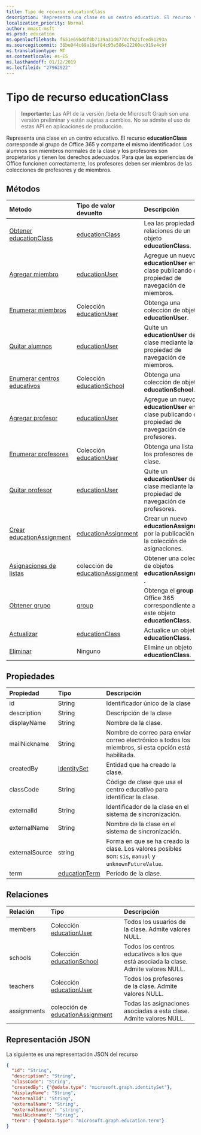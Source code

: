 ```yaml
---
title: Tipo de recurso educationClass
description: 'Representa una clase en un centro educativo. El recurso **educationClass** corresponde al grupo de Office 365 y comparte el mismo identificador. Los alumnos son miembros normales de la clase y los profesores son propietarios y tienen los derechos adecuados. Para que las experiencias de Office funcionen correctamente, los profesores deben ser miembros de las colecciones de profesores y de miembros.  '
localization_priority: Normal
author: mmast-msft
ms.prod: education
ms.openlocfilehash: f651e695ddf0b7139a31d077dcf021fced91293a
ms.sourcegitcommit: 36be044c89a19af84c93e586e22200ec919e4c9f
ms.translationtype: MT
ms.contentlocale: es-ES
ms.lasthandoff: 01/12/2019
ms.locfileid: "27962922"
---
```

# <a name="educationclass-resource-type"></a>Tipo de recurso educationClass

> **Importante:** Las API de la versión /beta de Microsoft Graph son una versión preliminar y están sujetas a cambios. No se admite el uso de estas API en aplicaciones de producción.

Representa una clase en un centro educativo. El recurso **educationClass** corresponde al grupo de Office 365 y comparte el mismo identificador. Los alumnos son miembros normales de la clase y los profesores son propietarios y tienen los derechos adecuados. Para que las experiencias de Office funcionen correctamente, los profesores deben ser miembros de las colecciones de profesores y de miembros.  


## <a name="methods"></a>Métodos

| Método           | Tipo de valor devuelto    |Descripción|
|:---------------|:--------|:----------|
|[Obtener educationClass](../api/educationclass-get.md) | [educationClass](educationclass.md) |Lea las propiedades y relaciones de un objeto **educationClass**.|
|[Agregar miembro](../api/educationclass-post-members.md) |[educationUser](educationuser.md)| Agregue un nuevo **educationUser** en la clase publicando en la propiedad de navegación de miembros.|
|[Enumerar miembros](../api/educationclass-list-members.md) |Colección [educationUser](educationuser.md)| Obtenga una colección de objetos **educationUser**.|
|[Quitar alumnos](../api/educationclass-delete-members.md) |[educationUser](educationuser.md)| Quite un **educationUser** de la clase mediante la propiedad de navegación de miembros.|
|[Enumerar centros educativos](../api/educationclass-list-schools.md) |Colección [educationSchool](educationschool.md)| Obtenga una colección de objetos **educationSchool**.|
|[Agregar profesor](../api/educationclass-post-teachers.md) |[educationUser](educationuser.md)| Agregue un nuevo **educationUser** en la clase publicando en la propiedad de navegación de profesores.|
|[Enumerar profesores](../api/educationclass-list-teachers.md) |Colección [educationUser](educationuser.md)| Obtenga una lista de los profesores de la clase.|
|[Quitar profesor](../api/educationclass-delete-teachers.md) |[educationUser](educationuser.md)| Quite un **educationUser** de la clase mediante la propiedad de navegación de profesores.|
|[Crear educationAssignment](../api/educationclass-post-assignments.md) |[educationAssignment](../resources/educationassignment.md)| Crear un nuevo **educationAssignment** por la publicación de la colección de asignaciones.|
|[Asignaciones de listas](../api/educationclass-list-assignments.md) |colección de [educationAssignment](../resources/educationassignment.md)| Obtener una colección de objetos **educationAssignment** .|
|[Obtener grupo](../api/educationclass-get-group.md) |[group](group.md)| Obtenga el **group** de Office 365 correspondiente a este objeto **educationClass**.|
|[Actualizar](../api/educationclass-update.md) | [educationClass](educationclass.md)    |Actualice un objeto **educationClass**. |
|[Eliminar](../api/educationclass-delete.md) | Ninguno |Elimine un objeto **educationClass**. |

## <a name="properties"></a>Propiedades
| Propiedad     | Tipo   |Descripción|
|:---------------|:--------|:----------|
|id| String| Identificador único de la clase|
|description|String| Descripción de la clase|
|displayName|String| Nombre de la clase.|
|mailNickname|String| Nombre de correo para enviar correo electrónico a todos los miembros, si esta opción está habilitada. |
|createdBy|[identitySet](identityset.md)| Entidad que ha creado la clase. |
|classCode|String| Código de clase que usa el centro educativo para identificar la clase.|
|externalId|String| Identificador de la clase en el sistema de sincronización. |
|externalName|String|Nombre de la clase en el sistema de sincronización.|
|externalSource|string| Forma en que se ha creado la clase. Los valores posibles son: `sis`, `manual` y `unknownFutureValue`.|
|term|[educationTerm](educationterm.md)|Período de la clase.|


## <a name="relationships"></a>Relaciones
| Relación | Tipo   |Descripción|
|:---------------|:--------|:----------|
|members|Colección [educationUser](../resources/educationuser.md)| Todos los usuarios de la clase. Admite valores NULL.|
|schools|Colección [educationSchool](../resources/educationschool.md)| Todos los centros educativos a los que está asociada la clase. Admite valores NULL.|
|teachers|Colección [educationUser](../resources/educationuser.md)|  Todos los profesores de la clase. Admite valores NULL.|
|assignments|colección de [educationAssignment](../resources/educationassignment.md)| Todas las asignaciones asociadas a esta clase. Admite valores NULL.|

## <a name="json-representation"></a>Representación JSON

La siguiente es una representación JSON del recurso

<!-- {
  "blockType": "resource",
  "optionalProperties": [

  ],
  "@odata.type": "microsoft.graph.educationClass"
}-->

```json
{
  "id": "String",
  "description": "String",
  "classCode": "String",
  "createdBy": {"@odata.type": "microsoft.graph.identitySet"},
  "displayName": "String",
  "externalId": "String",
  "externalName": "String",
  "externalSource": "string",
  "mailNickname": "String",
  "term": {"@odata.type": "microsoft.graph.education.term"}
}

```

<!-- uuid: 8fcb5dbc-d5aa-4681-8e31-b001d5168d79
2015-10-25 14:57:30 UTC -->
<!-- {
  "type": "#page.annotation",
  "description": "educationClass resource",
  "keywords": "",
  "section": "documentation",
  "tocPath": ""
}-->
